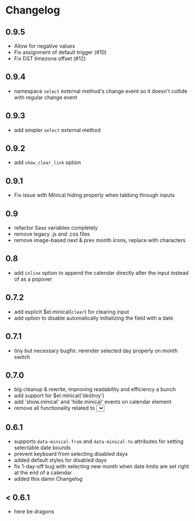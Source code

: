 # Changelog

## 0.9.5

- Allow for negative values
- Fix assignment of default trigger (#10)
- Fix DST timezone offset (#12)

## 0.9.4

- namespace `select` external method's change event so it doesn't collide with regular change event

## 0.9.3

- add simpler `select` external method

## 0.9.2

- add `show_clear_link` option

## 0.9.1

- Fix issue with Minical hiding properly when tabbing through inputs

## 0.9

- refactor Sass variables completely
- remove legacy .js and .css files
- remove image-based next & prev month icons, replace with characters

## 0.8

- add `inline` option to append the calendar directly after the input instead of as a popover

## 0.7.2

- add explicit $el.minical(`clear`) for clearing input
- add option to disable automatically initializing the field with a date

## 0.7.1

- tiny but necessary bugfix: rerender selected day properly on month switch

## 0.7.0

- big cleanup & rewrite, improving readability and efficiency a bunch
- add support for $el.minical('destroy')
- add 'show.minical' and 'hide.minical' events on calendar element
- remove all functionality related to <select> tag support

## 0.6.1

- supports `data-minical-from` and `data-minical-to` attributes for setting selectable date bounds
- prevent keyboard from selecting disabled days
- added default styles for disabled days
- fix 1-day-off bug with selecting new month when date limits are set right at the end of a calendar
- added this damn Changelog

## < 0.6.1

- here be dragons
